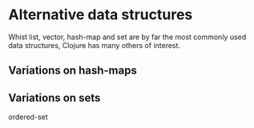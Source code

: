 # Alternative data structures

Whist list, vector, hash-map and set are by far the most commonly used data structures, Clojure has many others of interest.

## Variations on hash-maps

## Variations on sets

ordered-set
